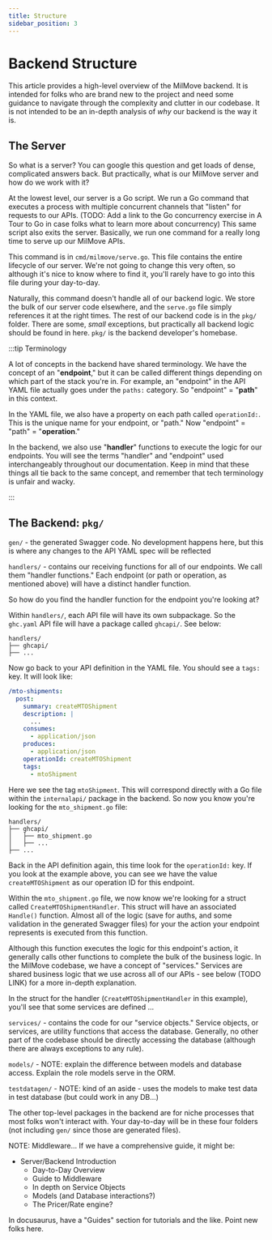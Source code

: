 ```yaml
---
title: Structure
sidebar_position: 3
---
```

# Backend Structure

This article provides a high-level overview of the MilMove backend. It is intended for folks who are brand new to the project and need some guidance to navigate through the complexity and clutter in our codebase. It is not intended to be an in-depth analysis of _why_ our backend is the way it is.

## The Server

So what is a server? You can google this question and get loads of dense, complicated answers back. But practically, what is our MilMove server and how do we work with it?

At the lowest level, our server is a Go script. We run a Go command that executes a process with multiple concurrent channels that "listen" for requests to our APIs. (TODO: Add a link to the Go concurrency exercise in A Tour to Go in case folks what to learn more about concurrency) This same script also exits the server. Basically, we run one command for a really long time to serve up our MilMove APIs.

This command is in `cmd/milmove/serve.go`. This file contains the entire lifecycle of our server. We're not going to change this very often, so although it's nice to know where to find it, you'll rarely have to go into this file during your day-to-day.

Naturally, this command doesn't handle all of our backend logic. We store the bulk of our server code elsewhere, and the `serve.go` file simply references it at the right times. The rest of our backend code is in the `pkg/` folder. There are some, _small_ exceptions, but practically all backend logic should be found in here. `pkg/` is the backend developer's homebase.

:::tip Terminology

A lot of concepts in the backend have shared terminology. We have the concept of an "**endpoint**," but it can be called different things depending on which part of the stack you're in. For example, an "endpoint" in the API YAML file actually goes under the `paths:` category. So "endpoint" = "**path**" in this context.

In the YAML file, we also have a property on each path called `operationId:`. This is the unique name for your endpoint, or "path." Now "endpoint" = "path" = "**operation**."

In the backend, we also use "**handler**" functions to execute the logic for our endpoints. You will see the terms "handler" and "endpoint" used interchangeably throughout our documentation. Keep in mind that these things all tie back to the same concept, and remember that tech terminology is unfair and wacky.

:::

## The Backend: `pkg/`




`gen/` - the generated Swagger code. No development happens here, but this is where any changes to the API YAML spec will be reflected

`handlers/` - contains our receiving functions for all of our endpoints. We call them "handler functions." Each endpoint (or path or operation, as mentioned above) will have a distinct handler function.

So how do you find the handler function for the endpoint you're looking at?

Within `handlers/`, each API file will have its own subpackage. So the `ghc.yaml` API file will have a package called `ghcapi/`. See below:

```
handlers/
├── ghcapi/
├── ...
```

Now go back to your API definition in the YAML file. You should see a `tags:` key. It will look like:

```yaml
/mto-shipments:
  post:
    summary: createMTOShipment
    description: |
      ...
    consumes:
      - application/json
    produces:
      - application/json
    operationId: createMTOShipment
    tags:
      - mtoShipment
```

Here we see the tag `mtoShipment`. This will correspond directly with a Go file within the `internalapi/` package in the backend. So now you know you're looking for the `mto_shipment.go` file:

```
handlers/
├── ghcapi/
│   ├── mto_shipment.go
│   ├── ...
├── ...
```

Back in the API definition again, this time look for the `operationId:` key. If you look at the example above, you can see we have the value `createMTOShipment` as our operation ID for this endpoint.

Within the `mto_shipment.go` file, we now know we're looking for a struct called `CreateMTOShipmentHandler`. This struct will have an associated `Handle()` function. Almost all of the logic (save for auths, and some validation in the generated Swagger files) for your the action your endpoint represents is executed from this function.

Although this function executes the logic for this endpoint's action, it generally calls other functions to complete the bulk of the business logic. In the MilMove codebase, we have a concept of "services." Services are shared business logic that we use across all of our APIs - see below (TODO LINK) for a more in-depth explanation.

In the struct for the handler (`CreateMTOShipmentHandler` in this example), you'll see that some services are defined ...

`services/` - contains the code for our "service objects." Service objects, or services, are utility functions that access the database. Generally, no other part of the codebase should be directly accessing the database (although there are always exceptions to any rule).

`models/` - NOTE: explain the difference between models and database access. Explain the role models serve in the ORM.

`testdatagen/` - NOTE: kind of an aside - uses the models to make test data in test database (but could work in any DB...)

The other top-level packages in the backend are for niche processes that most folks won't interact with. Your day-to-day will be in these four folders (not including `gen/` since those are generated files).







NOTE: Middleware... If we have a comprehensive guide, it might be:
- Server/Backend Introduction
	- Day-to-Day Overview
	- Guide to Middleware
	- In depth on Service Objects
	- Models (and Database interactions?)
	- The Pricer/Rate engine?

In docusaurus, have a "Guides" section for tutorials and the like. Point new folks here.
